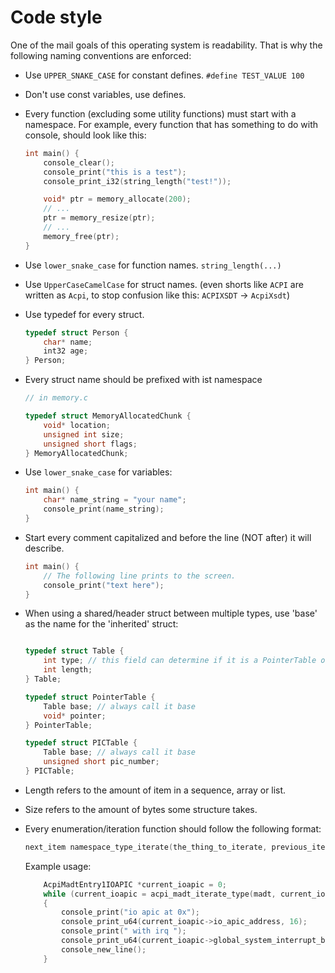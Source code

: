 # Code style

One of the mail goals of this operating system is readability. That is why the following naming conventions are enforced:

- Use `UPPER_SNAKE_CASE` for constant defines. `#define TEST_VALUE 100`
- Don't use const variables, use defines.
- Every function (excluding some utility functions) must start with a namespace. For example, every function that has something to do with console, should look like this:

    ```c
    int main() {
        console_clear();
        console_print("this is a test");
        console_print_i32(string_length("test!"));

        void* ptr = memory_allocate(200);
        // ...
        ptr = memory_resize(ptr);
        // ...
        memory_free(ptr);
    }
    ```

- Use `lower_snake_case` for function names. `string_length(...)`
- Use `UpperCaseCamelCase` for struct names. (even shorts like `ACPI` are written as `Acpi`, to stop confusion like this: `ACPIXSDT` -> `AcpiXsdt`)
- Use typedef for every struct.

    ```c
    typedef struct Person {
        char* name;
        int32 age;
    } Person;
    ```

- Every struct name should be prefixed with ist namespace

    ```c
    // in memory.c

    typedef struct MemoryAllocatedChunk {
        void* location;
        unsigned int size;
        unsigned short flags;
    } MemoryAllocatedChunk;

    ```

- Use `lower_snake_case` for variables:

    ```c
    int main() {
        char* name_string = "your name";
        console_print(name_string);
    }
    ```

- Start every comment capitalized and before the line (NOT after) it will describe.

    ```c
    int main() {
        // The following line prints to the screen.
        console_print("text here");
    }
    ```

- When using a shared/header struct between multiple types, use 'base' as the name for the 'inherited' struct:

    ```c

    typedef struct Table {
        int type; // this field can determine if it is a PointerTable or a PICTable
        int length;
    } Table;

    typedef struct PointerTable {
        Table base; // always call it base
        void* pointer;
    } PointerTable;

    typedef struct PICTable {
        Table base; // always call it base
        unsigned short pic_number;
    } PICTable;

    ```

- Length refers to the amount of item in a sequence, array or list.
- Size refers to the amount of bytes some structure takes.
- Every enumeration/iteration function should follow the following format:

    ```c
    next_item namespace_type_iterate(the_thing_to_iterate, previous_item);
    ```

    Example usage:

    ```c
        AcpiMadtEntry1IOAPIC *current_ioapic = 0;
        while (current_ioapic = acpi_madt_iterate_type(madt, current_ioapic, ACPI_MADT_TYPE_IO_APIC))
        {
            console_print("io apic at 0x");
            console_print_u64(current_ioapic->io_apic_address, 16);
            console_print(" with irq ");
            console_print_u64(current_ioapic->global_system_interrupt_base, 10);
            console_new_line();
        }
    ```